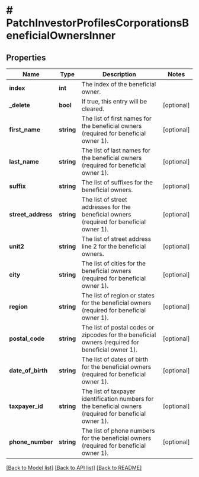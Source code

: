 # # PatchInvestorProfilesCorporationsBeneficialOwnersInner

## Properties

Name | Type | Description | Notes
------------ | ------------- | ------------- | -------------
**index** | **int** | The index of the beneficial owner. |
**_delete** | **bool** | If true, this entry will be cleared. | [optional]
**first_name** | **string** | The list of first names for the beneficial owners (required for beneficial owner 1). | [optional]
**last_name** | **string** | The list of last names for the beneficial owners (required for beneficial owner 1). | [optional]
**suffix** | **string** | The list of suffixes for the beneficial owners. | [optional]
**street_address** | **string** | The list of street addresses for the beneficial owners (required for beneficial owner 1). | [optional]
**unit2** | **string** | The list of street address line 2 for the beneficial owners. | [optional]
**city** | **string** | The list of cities for the beneficial owners (required for beneficial owner 1). | [optional]
**region** | **string** | The list of region or states for the beneficial owners (required for beneficial owner 1). | [optional]
**postal_code** | **string** | The list of postal codes or zipcodes for the beneficial owners (required for beneficial owner 1). | [optional]
**date_of_birth** | **string** | The list of dates of birth for the beneficial owners (required for beneficial owner 1). | [optional]
**taxpayer_id** | **string** | The list of taxpayer identification numbers for the beneficial owners (required for beneficial owner 1). | [optional]
**phone_number** | **string** | The list of phone numbers for the beneficial owners (required for beneficial owner 1). | [optional]

[[Back to Model list]](../../README.md#models) [[Back to API list]](../../README.md#endpoints) [[Back to README]](../../README.md)
